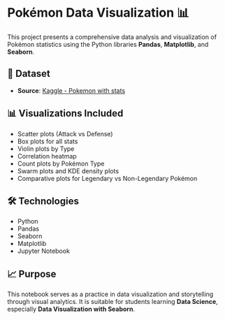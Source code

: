 # Pokémon Data Visualization 📊

This project presents a comprehensive data analysis and visualization of Pokémon statistics using the Python libraries **Pandas**, **Matplotlib**, and **Seaborn**.

## 📁 Dataset
- **Source**: [Kaggle - Pokemon with stats](https://www.kaggle.com/datasets/abcsds/pokemon)

## 📊 Visualizations Included
- Scatter plots (Attack vs Defense)
- Box plots for all stats
- Violin plots by Type
- Correlation heatmap
- Count plots by Pokémon Type
- Swarm plots and KDE density plots
- Comparative plots for Legendary vs Non-Legendary Pokémon

## 🛠 Technologies
- Python
- Pandas
- Seaborn
- Matplotlib
- Jupyter Notebook

## 📈 Purpose
This notebook serves as a practice in data visualization and storytelling through visual analytics. It is suitable for students learning **Data Science**, especially **Data Visualization with Seaborn**.
